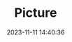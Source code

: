 ---
weight: 1
images:
- /images/edited/187.jpeg
title: Picture
date: 2023-11-11 14:40:36
tags: [luminarneo,work,ilce7m3,person,diningtable]
---